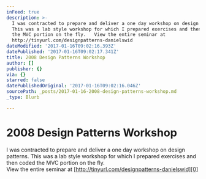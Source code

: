 ```yaml
---
inFeed: true
description: >-
  I was contracted to prepare and deliver a one day workshop on design patterns.
  This was a lab style workshop for which I prepared exercises and then coded
  the MVC portion on the fly.   View the entire seminar at
  http://tinyurl.com/designpatterns-danielswid
dateModified: '2017-01-16T09:02:16.393Z'
datePublished: '2017-01-16T09:02:17.341Z'
title: 2008 Design Patterns Workshop
author: []
publisher: {}
via: {}
starred: false
datePublishedOriginal: '2017-01-16T09:02:16.046Z'
sourcePath: _posts/2017-01-16-2008-design-patterns-workshop.md
_type: Blurb

---
```

# 2008 Design Patterns Workshop

I was contracted to prepare and deliver a one day workshop on design patterns. This was a lab style workshop for which I prepared exercises and then coded the MVC portion on the fly.   
View the entire seminar at [http://tinyurl.com/designpatterns-danielswid][0]

[0]: http://tinyurl.com/designpatterns-danielswid